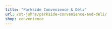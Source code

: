 ```yaml
---
title: "Parkside Convenience & Deli"
url: /st-johns/parkside-convenience-and-deli/
shop: convenience
---
```


